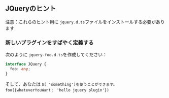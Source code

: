 ## JQueryのヒント

注意：これらのヒント用に `jquery.d.ts`ファイルをインストールする必要があります

### 新しいプラグインをすばやく定義する

次のように `jquery-foo.d.ts`を作成してください：

```ts
interface JQuery {
  foo: any;
}
```

そして、あなたは `$( 'something')を使うことができます。foo({whateverYouWant： 'hello jquery plugin'})`
